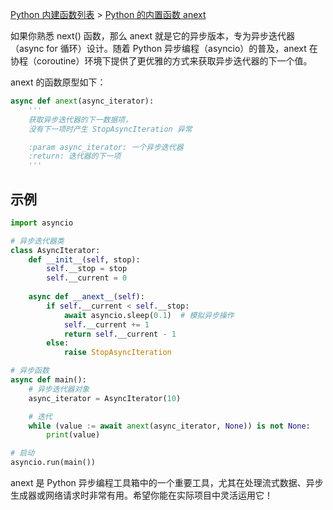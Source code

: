 [Python 内建函数列表](https://xplanc.org/primers/document/zh/02.Python/99.API%20%E5%B8%AE%E5%8A%A9%E6%89%8B%E5%86%8C/00.%E5%86%85%E5%BB%BA%E5%87%BD%E6%95%B0.md) > [Python 的内置函数 anext](https://xplanc.org/primers/document/zh/02.Python/EX.%E5%86%85%E5%BB%BA%E5%87%BD%E6%95%B0/EX.anext.md)

如果你熟悉 next() 函数，那么 anext 就是它的异步版本，专为异步迭代器（async for 循环）设计。随着 Python 异步编程（asyncio）的普及，anext 在协程（coroutine）环境下提供了更优雅的方式来获取异步迭代器的下一个值。

anext 的函数原型如下：

```python
async def anext(async_iterator):
    '''
    获取异步迭代器的下一数据项，
    没有下一项时产生 StopAsyncIteration 异常

    :param async_iterator: 一个异步迭代器
    :return: 迭代器的下一项
    '''
```

## 示例

```python
import asyncio

# 异步迭代器类
class AsyncIterator:
    def __init__(self, stop):
        self.__stop = stop
        self.__current = 0
    
    async def __anext__(self):
        if self.__current < self.__stop:
            await asyncio.sleep(0.1)  # 模拟异步操作
            self.__current += 1
            return self.__current - 1
        else:
            raise StopAsyncIteration

# 异步函数
async def main():
    # 异步迭代器对象
    async_iterator = AsyncIterator(10)

    # 迭代
    while (value := await anext(async_iterator, None)) is not None:
        print(value)

# 启动
asyncio.run(main())
```

anext 是 Python 异步编程工具箱中的一个重要工具，尤其在处理流式数据、异步生成器或网络请求时非常有用。希望你能在实际项目中灵活运用它！
